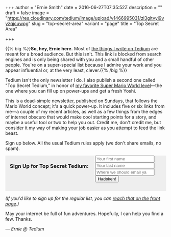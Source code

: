 +++
author = "Ernie Smith"
date = 2016-06-27T07:35:52Z
description = ""
draft = false
image = "https://res.cloudinary.com/tedium/image/upload/v1466995031/zl3gltvyi9vyzqjcuwpg"
slug = "top-secret-area"
variant = "page"
title = "Top Secret Area"

+++

{{% big %}}**So, hey, Ernie here.** Most of [the things I write on Tedium](http://tedium.co/) are meant for a broad audience. But this isn't. This link is blocked from search engines and is only being shared with you and a small handful of other people. You're on a super-special list because I admire your work and you appear influential or, at the very least, clever.{{% /big %}}

Tedium isn't the only newsletter I do. I also publish a second one called "Top Secret Tedium," in honor of [my favorite Super Mario World level](http://www.mariowiki.com/Top_Secret_Area)—the one where you can fill up on power-ups and get a fresh Yoshi.

This is a dead-simple newsletter, published on Sundays, that follows the Mario World concept; it's a quick power-up. It includes five or six links from me—a couple of my recent articles, as well as a few things from the edges of internet obscuro that would make cool starting points for a story, and maybe a useful tool or two to help you out. Credit me, don't credit me, but consider it my way of making your job easier as you attempt to feed the link beast.

Sign up below. All the usual Tedium rules apply (we don't share emails, no spam). 

<div class="at_block_newsletter" style="padding: 0;">	
<div class="large-12 columns" style="background-color: #eeeeee; padding: 0em 1em 1em; margin-bottom: 1em;">
<h3>Sign Up for Top Secret Tedium:</h3>
<form action="//tedium.us9.list-manage.com/subscribe/post?u=dfa53e03a5aa8e49e4fb09eb0&amp;id=48fb1d46a5" method="post" id="mc-embedded-subscribe-form" name="mc-embedded-subscribe-form" class="validate" target="_blank" novalidate>
<div class="large-6 columns">
<input type="text" value="" name="FNAME" class="" placeholder="Your first name" id="mce-FNAME">
</div>
<div class="large-6 columns">
<input type="text" value="" name="LNAME" class="" placeholder="Your last name" id="mce-LNAME">
</div>
<div class="large-12 columns">
<input type="email" value="" name="EMAIL" class="required email" placeholder="Where we should email ya" id="mce-EMAIL">
</div>
<div id="mce-responses" class="clear">
<div class="response" id="mce-error-response" style="display:none"></div>
<div class="response" id="mce-success-response" style="display:none"></div>
</div><!-- real people should not fill this in and expect good things - do not remove this or risk form bot signups-->
<div style="position: absolute; left: -5000px;"><input type="text" name="b_dfa53e03a5aa8e49e4fb09eb0_48fb1d46a5" tabindex="-1" value="" autocomplete="off"></div>
<div class="large-12 columns">
<input type="submit" value="Hadoken!" name="subscribe" class="button expand">
</div>
</form>
</div></div>

*(If you'd like to sign up for the regular list, you can [reach that on the front page](http://tedium.co/).)*

May your internet be full of fun adventures. Hopefully, I can help you find a few. Thanks.

*— Ernie @ Tedium*